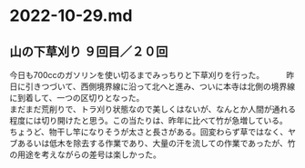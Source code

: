 # 2022-10-29.md

## 山の下草刈り ９回目／２０回

今日も700ccのガソリンを使い切るまでみっちりと下草刈りを行った。　　　
昨日に引きつづいて、西側境界線に沿って北へと進み、ついに本寺は北側の境界線に到着して、一つの区切りとなった。  
まだまだ荒削りで、トラ刈り状態なので美しくはないが、なんとか人間が通れる程度には切り開けたと思う。この当たりは、昨年に比べて竹が急増している。  
ちょうど、物干し竿になりそうが太さと長さがある。回変わらず草ではなく、ヤブあるいは低木を除去する作業であり、大量の汗を流しての作業であったが、竹の用途を考えながらの差号は楽しかった。

